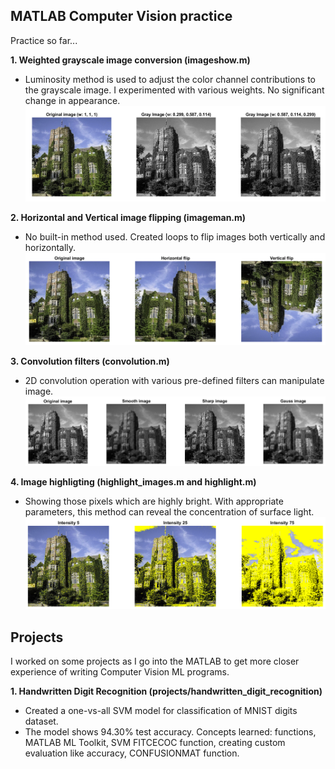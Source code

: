 MATLAB Computer Vision practice
------
Practice so far...

**1. Weighted grayscale image conversion (imageshow.m)**
- Luminosity method is used to adjust the color channel contributions to the grayscale image. I experimented with various weights. No significant change in appearance.
![Grayscale Image Conversion](output//weighted_grayscale_conversion.png)

**2. Horizontal and Vertical image flipping (imageman.m)**
- No built-in method used. Created loops to flip images both vertically and horizontally.
![Image vertical and horizontal flip](output//flipping.png)

**3. Convolution filters (convolution.m)**
- 2D convolution operation with various pre-defined filters can manipulate image.
![Image convolutional filters](output//convolution_filter.png)

**4. Image highligting (highlight_images.m and highlight.m)**
- Showing those pixels which are highly bright. With appropriate parameters, this method can reveal the concentration of surface light.
![Image highlighting](output//highlighting.png)

Projects
---
I worked on some projects as I go into the MATLAB to get more closer experience of writing Computer Vision ML programs.

**1. Handwritten Digit Recognition (projects/handwritten_digit_recognition)**
- Created a one-vs-all SVM model for classification of MNIST digits dataset.
- The model shows 94.30% test accuracy. Concepts learned: functions, MATLAB ML Toolkit, SVM FITCECOC function, creating custom evaluation like accuracy, CONFUSIONMAT function. 

